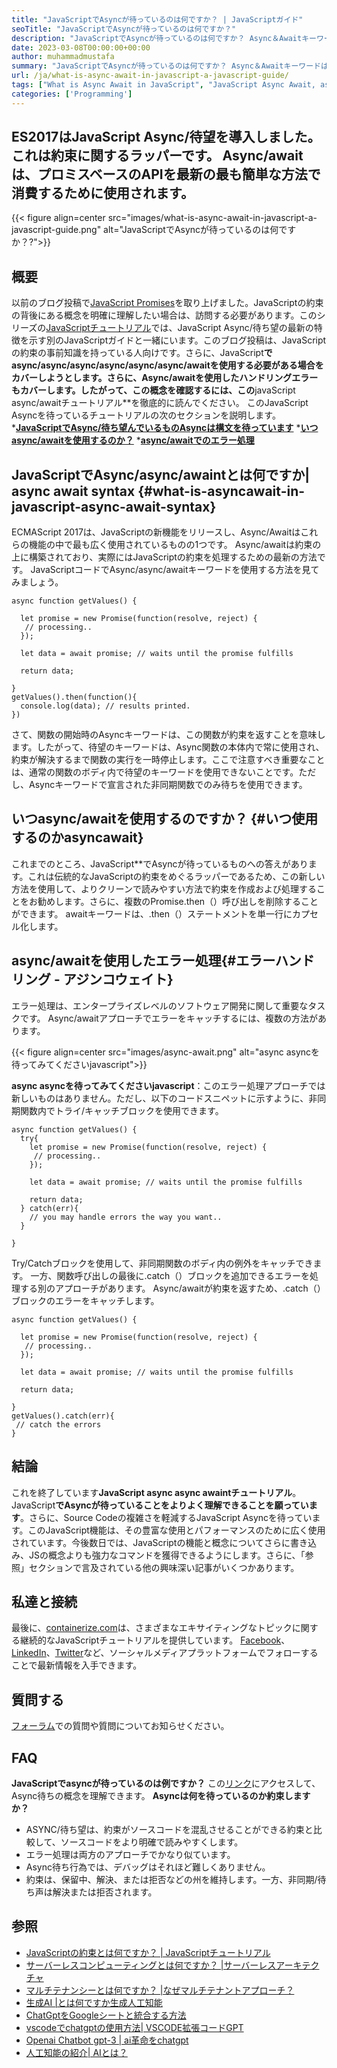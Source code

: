 ```yaml
---
title: "JavaScriptでAsyncが待っているのは何ですか？ | JavaScriptガイド" 
seoTitle: "JavaScriptでAsyncが待っているのは何ですか？" 
description: "JavaScriptでAsyncが待っているのは何ですか？ Async＆Awaitキーワードは、JavaScriptの従来の約束よりも非同期操作をよりよく運用するために使用されます。" 
date: 2023-03-08T00:00:00+00:00
author: muhammadmustafa
summary: "JavaScriptでAsyncが待っているのは何ですか？ Async＆Awaitキーワードは、JavaScriptの従来の約束よりも非同期操作をよりよく運用するために使用されます。" 
url: /ja/what-is-async-await-in-javascript-a-javascript-guide/
tags: ["What is Async Await in JavaScript", "JavaScript Async Await, async await", " javascript async await tutorial", "async await syntax", "try catch async await javascript"]
categories: ['Programming']
---
```


## ES2017はJavaScript Async/待望を導入しました。これは約束に関するラッパーです。 Async/awaitは、プロミスベースのAPIを最新の最も簡単な方法で消費するために使用されます。

{{< figure align=center src="images/what-is-async-await-in-javascript-a-javascript-guide.png" alt="JavaScriptでAsyncが待っているのは何ですか？?">}}


## 概要
以前のブログ投稿で[JavaScript Promises][1]を取り上げました。JavaScriptの約束の背後にある概念を明確に理解したい場合は、訪問する必要があります。このシリーズの[JavaScriptチュートリアル][2]では、JavaScript Async/待ち望の最新の特徴を示す別のJavaScriptガイドと一緒にいます。このブログ投稿は、JavaScriptの約束の事前知識を持っている人向けです。さらに、JavaScript**でasync/async/async/async/async/async/awaitを使用する必要がある場合をカバーしようとします。さらに、Async/awaitを使用したハンドリングエラーもカバーします。したがって、この概念を確認するには、この**javaScript async/awaitチュートリアル**を徹底的に読んでください。
このJavaScript Asyncを待っているチュートリアルの次のセクションを説明します。
***[JavaScriptでAsync/待ち望んでいるものAsyncは構文を待っています][3]**
***[いつasync/awaitを使用するのか？][4]**
***[async/awaitでのエラー処理][5]**

## JavaScriptでAsync/async/awaintとは何ですか| async await syntax {#what-is-asyncawait-in-javascript-async-await-syntax}
ECMAScript 2017は、JavaScriptの新機能をリリースし、Async/Awaitはこれらの機能の中で最も広く使用されているものの1つです。 Async/awaitは約束の上に構築されており、実際にはJavaScriptの約束を処理するための最新の方法です。
JavaScriptコードでAsync/async/awaitキーワードを使用する方法を見てみましょう。
```
async function getValues() {

  let promise = new Promise(function(resolve, reject) {
   // processing.. 
  });

  let data = await promise; // waits until the promise fulfills
   
  return data;
 
}
getValues().then(function(){
  console.log(data); // results printed.
})
```
さて、関数の開始時のAsyncキーワードは、この関数が約束を返すことを意味します。したがって、待望のキーワードは、Async関数の本体内で常に使用され、約束が解決するまで関数の実行を一時停止します。ここで注意すべき重要なことは、通常の関数のボディ内で待望のキーワードを使用できないことです。ただし、Asyncキーワードで宣言された非同期関数でのみ待ちを使用できます。

## いつasync/awaitを使用するのですか？ {#いつ使用するのかasyncawait}
これまでのところ、JavaScript**でAsyncが待っているものへの答えがあります。これは伝統的なJavaScriptの約束をめぐるラッパーであるため、この新しい方法を使用して、よりクリーンで読みやすい方法で約束を作成および処理することをお勧めします。さらに、複数のPromise.then（）呼び出しを削除することができます。 awaitキーワードは、.then（）ステートメントを単一行にカプセル化します。

## async/awaitを使用したエラー処理{#エラーハンドリング - アジンコウェイト}
エラー処理は、エンタープライズレベルのソフトウェア開発に関して重要なタスクです。 Async/awaitアプローチでエラーをキャッチするには、複数の方法があります。

{{< figure align=center src="images/async-await.png" alt="async asyncを待ってみてくださいjavascript">}}

**async asyncを待ってみてくださいjavascript**：このエラー処理アプローチでは新しいものはありません。ただし、以下のコードスニペットに示すように、非同期関数内でトライ/キャッチブロックを使用できます。
```
async function getValues() {
  try{
    let promise = new Promise(function(resolve, reject) {
     // processing.. 
    });

    let data = await promise; // waits until the promise fulfills
   
    return data;
  } catch(err){
    // you may handle errors the way you want..
  }
 
}
```
Try/Catchブロックを使用して、非同期関数のボディ内の例外をキャッチできます。
一方、関数呼び出しの最後に.catch（）ブロックを追加できるエラーを処理する別のアプローチがあります。 Async/awaitが約束を返すため、.catch（）ブロックのエラーをキャッチします。
```
async function getValues() {

  let promise = new Promise(function(resolve, reject) {
   // processing.. 
  });

  let data = await promise; // waits until the promise fulfills
   
  return data;
 
}
getValues().catch(err){
 // catch the errors 
}
```

## 結論
これを終了しています**JavaScript async async awaintチュートリアル**。 JavaScript**でAsyncが待っていることをよりよく理解できることを願っています**。さらに、Source Codeの複雑さを軽減するJavaScript Asyncを待っています。このJavaScript機能は、その豊富な使用とパフォーマンスのために広く使用されています。今後数日では、JavaScriptの機能と概念についてさらに書き込み、JSの概念よりも強力なコマンドを獲得できるようにします。さらに、「参照」セクションで言及されている他の興味深い記事がいくつかあります。

## 私達と接続
最後に、[containerize.com][6]は、さまざまなエキサイティングなトピックに関する継続的なJavaScriptチュートリアルを提供しています。 [Facebook][7]、[LinkedIn][8]、[Twitter][9]など、ソーシャルメディアプラットフォームでフォローすることで最新情報を入手できます。

## 質問する
[フォーラム][10]での質問や質問についてお知らせください。

## FAQ
**JavaScriptでasyncが待っているのは例ですか？**
この[リンク][3]にアクセスして、Async待ちの概念を理解できます。
**Asyncは何を待っているのか約束しますか？**
 * ASYNC/待ち望は、約束がソースコードを混乱させることができる約束と比較して、ソースコードをより明確で読みやすくします。
* エラー処理は両方のアプローチでかなり似ています。
 * Async待ち行為では、デバッグはそれほど難しくありません。
* 約束は、保留中、解決、または拒否などの州を維持します。一方、非同期/待ち声は解決または拒否されます。

## 参照
  * [JavaScriptの約束とは何ですか？ | JavaScriptチュートリアル][1]
  * [サーバーレスコンピューティングとは何ですか？ |サーバーレスアーキテクチャ][11]
  * [マルチテナンシーとは何ですか？ |なぜマルチテナントアプローチ？][12]
  * [生成AI |とは何ですか生成人工知能][13]
  * [ChatGptをGoogleシートと統合する方法][14]
  * [vscodeでchatgptの使用方法| VSCODE拡張コードGPT][15]
  * [Openai Chatbot gpt-3 | ai革命をchatgpt][16]
  * [人工知能の紹介| AIとは？][17]

  
[1]: https://blog.containerize.com/what-is-promise-in-javascript-javascript-tutorial/
[2]: https://blog.containerize.com/categories/programming/
[3]: #What-is-AsyncAwait-in-JavaScript-Async-Await-Syntax
[4]: #When-to-use-AsyncAwait
[5]: #Error-handling-with-AsyncAwait
[6]: https://www.containerize.com/
[7]: https://web.facebook.com/containerize
[8]: https://www.linkedin.com/company/containerize/
[9]: https://twitter.com/containerize_co
[10]: https://forum.containerize.com/
[11]: https://blog.containerize.com/programming/what-is-serverless-computing-serverless-architecture/
[12]: https://blog.containerize.com/programming/what-is-multitenancy-why-a-multi-tenant-approach-2/
[13]: https://blog.containerize.com/artificial-intelligence/what-is-generative-ai-generative-artificial-intelligence/
[14]: https://blog.containerize.com/artificial-intelligence/integrate-chatgpt-with-google-sheets/
[15]: https://blog.containerize.com/artificial-intelligence/how-to-use-chatgpt-in-vscode-the-vscode-extension-codegpt/
[16]: https://blog.containerize.com/artificial-intelligence/what-is-openai-chatbot-gpt-3-chatgpt-an-ai-revolution/
[17]: https://blog.containerize.com/artificial-intelligence/an-introduction-to-artificial-intelligence-what-is-ai/
